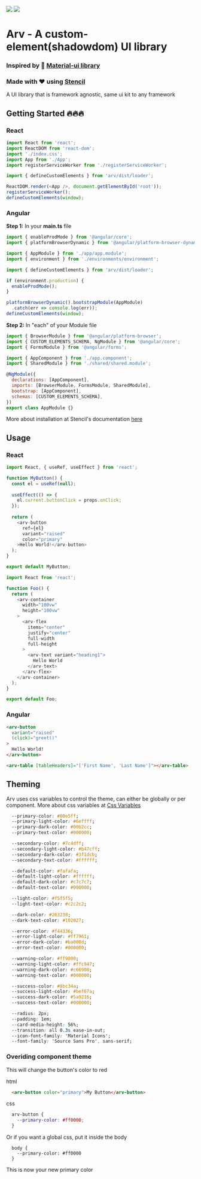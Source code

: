 ![](https://badgen.net/bundlephobia/min/arv) ![](https://badgen.net/npm/v/arv)
# Arv - A custom-element(shadowdom) UI library

### Inspired by 💪 [Material-ui library](https://material-ui.com/)
### Made with ❤️ using [Stencil](https://stenciljs.com)

A UI library that is framework agnostic, same ui kit to any framework

## Getting Started 🔥🔥🔥

### React

```javascript
import React from 'react';
import ReactDOM from 'react-dom';
import './index.css';
import App from './App';
import registerServiceWorker from './registerServiceWorker';

import { defineCustomElements } from 'arv/dist/loader';

ReactDOM.render(<App />, document.getElementById('root'));
registerServiceWorker();
defineCustomElements(window);
```

### Angular

**Step 1:** In your **main.ts** file
```javascript
import { enableProdMode } from '@angular/core';
import { platformBrowserDynamic } from '@angular/platform-browser-dynamic';

import { AppModule } from './app/app.module';
import { environment } from './environments/environment';

import { defineCustomElements } from 'arv/dist/loader';

if (environment.production) {
  enableProdMode();
}

platformBrowserDynamic().bootstrapModule(AppModule)
  .catch(err => console.log(err));
defineCustomElements(window);
```

**Step 2:** In "each" of your Module file
```javascript
import { BrowserModule } from '@angular/platform-browser';
import { CUSTOM_ELEMENTS_SCHEMA, NgModule } from '@angular/core';
import { FormsModule } from '@angular/forms';

import { AppComponent } from './app.component';
import { SharedModule } from './shared/shared.module';

@NgModule({
  declarations: [AppComponent],
  imports: [BrowserModule, FormsModule, SharedModule],
  bootstrap: [AppComponent],
  schemas: [CUSTOM_ELEMENTS_SCHEMA],
})
export class AppModule {}
```

More about installation at Stencil's documentation [here](https://stenciljs.com/docs/overview)

## Usage

### React
```javascript
import React, { useRef, useEffect } from 'react';

function MyButton() {
  const el = useRef(null);
  
  useEffect(() => {
    el.current.buttonClick = props.onClick;
  });
  
  return (
    <arv-button
      ref={el}
      variant="raised"
      color="primary"
    >Hello World!</arv-button>
  );
}

export default MyButton;
```

```javascript
import React from 'react';

function Foo() {
  return (
    <arv-container
      width="100vw" 
      height="100vw"
    >
      <arv-flex
        items="center"
        justify="center"
        full-width
        full-height
      >
        <arv-text variant="heading1">
          Hello World
        </arv-text>
      </arv-flex>
    </arv-container>
  );
}

export default Foo;
```

### Angular

```html
<arv-button 
  variant="raised"
  (click)="greet()"
>
  Hello World!
</arv-button>

```

```html
<arv-table [tableHeaders]="['First Name', 'Last Name']"></arv-table>
```

## Theming
Arv uses css variables to control the theme, can either be globally or per component. More about css variables at [Css Variables](https://developer.mozilla.org/en-US/docs/Web/CSS/Using_CSS_variables)

```css
  --primary-color: #00e5ff;
  --primary-light-color: #6effff;
  --primary-dark-color: #00b2cc;
  --primary-text-color: #000000;

  --secondary-color: #7c4dff;
  --secondary-light-color: #b47cff;
  --secondary-dark-color: #3f1dcb;
  --secondary-text-color: #ffffff;

  --default-color: #fafafa;
  --default-light-color: #ffffff;
  --default-dark-color: #c7c7c7;
  --default-text-color: #000000;

  --light-color: #f5f5f5;
  --light-text-color: #c2c2c2;

  --dark-color: #263238;
  --dark-text-color: #102027;

  --error-color: #f44336;
  --error-light-color: #ff7961;
  --error-dark-color: #ba000d;
  --error-text-color: #000000;

  --warning-color: #ff9800;
  --warning-light-color: #ffc947;
  --warning-dark-color: #c66900;
  --warning-text-color: #000000;

  --success-color: #8bc34a;
  --success-light-color: #bef67a;
  --success-dark-color: #5a9216;
  --success-text-color: #000000;

  --radius: 2px;
  --padding: 1em;
  --card-media-height: 56%;
  --transition: all 0.3s ease-in-out;
  --icon-font-family: 'Material Icons';
  --font-family: 'Source Sans Pro', sans-serif;
```

### Overiding component theme

This will change the button's color to red

html
```html
  <arv-button color="primary">My Button</arv-button>
```

css
```css
  arv-button {
    --primary-color: #ff0000;
  }
```

Or if you want a global css, put it inside the body

```
  body {
    --primary-color: #ff0000
  }
```

This is now your new primary color
